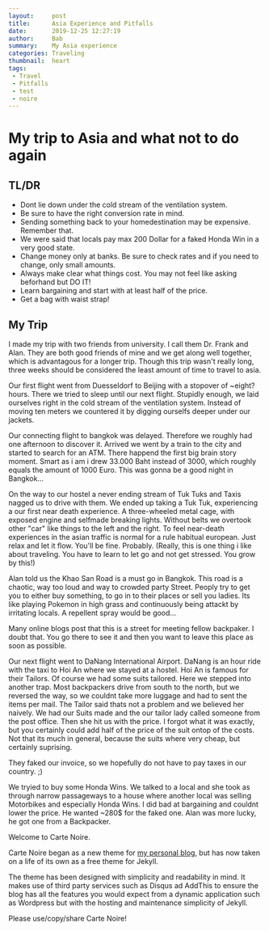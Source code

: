 ```yaml
---
layout:     post
title:      Asia Experience and Pitfalls
date:       2019-12-25 12:27:19
author:     Bab
summary:    My Asia experience
categories: Traveling
thumbnail:  heart
tags:
 - Travel
 - Pitfalls
 - test
 - noire
---
```


# My trip to Asia and what not to do again

## TL/DR
- Dont lie down under the cold stream of the ventilation system.
- Be sure to have the right conversion rate in mind.
- Sending something back to your homedestination may be expensive. Remember that.
- We were said that locals pay max 200 Dollar for a faked Honda Win in a very good state.
- Change money only at banks. Be sure to check rates and if you need to change, only small amounts.
- Always make clear what things cost. You may not feel like asking beforhand but DO IT!
- Learn bargaining and start with at least half of the price.
- Get a bag with waist strap!


## My Trip

I made my trip with two friends from university. I call them Dr. Frank and Alan. They are both good friends of mine and we get along well together, which is advantagous for a longer trip. Though this trip wasn't really long, three weeks should be considered the least amount of time to travel to asia.
 
Our first flight went from Duesseldorf to Beijing with a stopover of ~eight? hours. There we tried to sleep until our next flight. Stupidly enough, we laid ourselves right in the cold stream of the ventilation system. Instead of moving ten meters we countered it by digging ourselfs deeper under our jackets.

Our connecting flight to bangkok was delayed. Therefore we roughly had one afternoon to discover it. Arrived we went by a train to the city and started to search for an ATM. There happend the first big brain story moment. Smart as i am i drew 33.000 Baht instead of 3000, which roughly equals the amount of 1000 Euro. This was gonna be a good night in Bangkok...

On the way to our hostel a never ending stream of Tuk Tuks and Taxis nagged us to drive with them. We ended up taking a Tuk Tuk, experiencing a our first near death experience. A three-wheeled metal cage, with exposed engine and selfmade breaking lights. Without belts we overtook other "car" like things to the left and the right. To feel near-death experiences in the asian traffic is normal for a rule habitual european. Just relax and let it flow. You'll be fine. Probably. (Really, this is one thing i like about traveling. You have to learn to let go and not get stressed. You grow by this!)

Alan told us the Khao San Road is a must go in Bangkok. This road is a chaotic, way too loud and way to crowded party Street. Peoply try to get you to either buy something, to go in to their places or sell you ladies. Its like playing Pokemon in high grass and continuously being attackt by irritating locals. A repellent spray would be good...

Many online blogs post that this is a street for meeting fellow backpaker. I doubt that. You go there to see it and then you want to leave this place as soon as possible.

Our next flight went to DaNang International Airport. DaNang is an hour ride with the taxi to Hoi An where we stayed at a hostel. Hoi An is famous for their Tailors. Of course we had some suits tailored. Here we stepped into another trap. Most backpackers drive from south to the north, but we reversed the way, so we couldnt take more luggage and had to sent the items per mail. The Tailor said thats not a problem and we believed her naively. We had our Suits made and the our tailor lady called someone from the post office. Then she hit us with the price. I forgot what it was exactly, but you certainly could add half of the price of the suit ontop of the costs. Not that its much in general, because the suits where very cheap, but certainly suprising.

They faked our invoice, so we hopefully do not have to pay taxes in our country. ;)

We tryied to buy some Honda Wins. We talked to a local and she took as through narrow passageways to a house where another local was selling Motorbikes and especially Honda Wins. I did bad at bargaining and couldnt lower the price. He wanted ~280$ for the faked one. Alan was more lucky, he got one from a Backpacker.


Welcome to Carte Noire.

Carte Noire began as a new theme for [my personal blog][1], but has now taken
on a life of its own as a free theme for Jekyll.

The theme has been designed with simplicity and readability in mind. It makes
use of third party services such as Disqus ad AddThis to ensure the blog has
all the features you would expect from a dynamic application such as Wordpress
but with the hosting and maintenance simplicity of Jekyll.

Please use/copy/share Carte Noire!

[1]: http://www.jacobtomlinson.co.uk/
